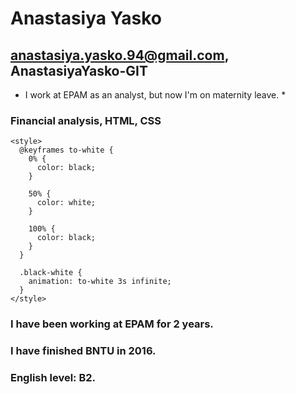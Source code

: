 # Anastasiya Yasko #
## anastasiya.yasko.94@gmail.com, AnastasiyaYasko-GIT ##
* I work at EPAM as an analyst, but now I'm on maternity leave. *
### Financial analysis, HTML, CSS ###
``` <p class="black-white">hahahaha</p>
<style>
  @keyframes to-white {
    0% {
      color: black;
    }

    50% {
      color: white;
    }

    100% {
      color: black;
    }
  }

  .black-white {
    animation: to-white 3s infinite;
  }
</style>
```
### I have been working at EPAM for 2 years. ###
### I have finished BNTU in 2016. ###
### English level: B2. ###



